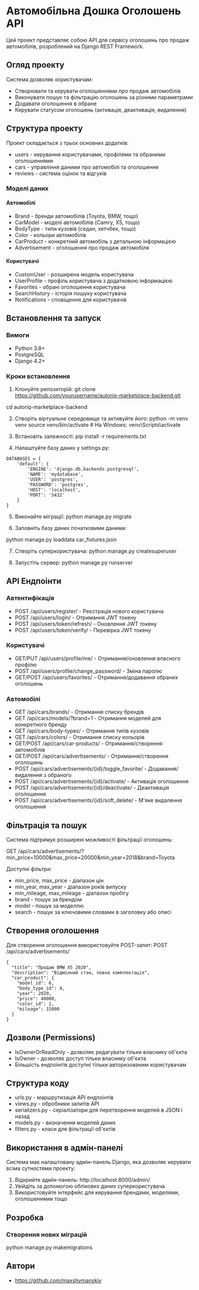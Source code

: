 # Автомобільна Дошка Оголошень API

Цей проект представляє собою API для сервісу оголошень про продаж автомобілів, розроблений на Django REST Framework.

## Огляд проекту

Система дозволяє користувачам:
- Створювати та керувати оголошеннями про продаж автомобілів
- Виконувати пошук та фільтрацію оголошень за різними параметрами
- Додавати оголошення в обране
- Керувати статусом оголошень (активація, деактивація, видалення)

## Структура проекту

Проект складається з трьох основних додатків:
- users - керування користувачами, профілями та обраними оголошеннями
- cars - управління даними про автомобілі та оголошення
- reviews - система оцінок та відгуків

### Моделі даних

#### Автомобілі
- Brand - бренди автомобілів (Toyota, BMW, тощо)
- CarModel - моделі автомобілів (Camry, X5, тощо)
- BodyType - типи кузовів (седан, хетчбек, тощо)
- Color - кольори автомобілів
- CarProduct - конкретний автомобіль з детальною інформацією
- Advertisement - оголошення про продаж автомобіля

#### Користувачі
- CustomUser - розширена модель користувача
- UserProfile - профіль користувача з додатковою інформацією
- Favorites - обрані оголошення користувача
- SearchHistory - історія пошуку користувача
- Notifications - сповіщення для користувачів

## Встановлення та запуск

### Вимоги
- Python 3.8+
- PostgreSQL
- Django 4.2+

### Кроки встановлення

1. Клонуйте репозиторій:
git clone https://github.com/yourusername/autoriq-marketplace-backend.git

cd autoriq-marketplace-backend

2. Створіть віртуальне середовище та активуйте його:
python -m venv venv
source venv/bin/activate  # На Windows: venv\Scripts\activate

3. Встановіть залежності:
pip install -r requirements.txt

4. Налаштуйте базу даних у settings.py:
```
DATABASES = {
    'default': {
        'ENGINE': 'django.db.backends.postgresql',
        'NAME': 'mydatabase',
        'USER': 'postgres',
        'PASSWORD': 'postgres',
        'HOST': 'localhost',
        'PORT': '5432'
    }
}
```

5. Виконайте міграції:
python manage.py migrate

6. Заповніть базу даних початковими даними:

python manage.py loaddata car_fixtures.json

7. Створіть суперкористувача:
python manage.py createsuperuser

8. Запустіть сервер:
python manage.py runserver

## API Ендпоінти

### Автентифікація

- POST /api/users/register/ - Реєстрація нового користувача
- POST /api/users/login/ - Отримання JWT токену
- POST /api/users/token/refresh/ - Оновлення JWT токену
- POST /api/users/token/verify/ - Перевірка JWT токену

### Користувачі

- GET/PUT /api/users/profile/me/ - Отримання/оновлення власного профілю
- POST /api/users/profile/change_password/ - Зміна паролю
- GET/POST /api/users/favorites/ - Отримання/додавання обраних оголошень

### Автомобілі

- GET /api/cars/brands/ - Отримання списку брендів
- GET /api/cars/models/?brand=1 - Отримання моделей для конкретного бренду
- GET /api/cars/body-types/ - Отримання типів кузовів
- GET /api/cars/colors/ - Отримання списку кольорів
- GET/POST /api/cars/car-products/ - Отримання/створення автомобілів
- GET/POST /api/cars/advertisements/ - Отримання/створення оголошень
- POST /api/cars/advertisements/{id}/toggle_favorite/ - Додавання/видалення з обраного
- POST /api/cars/advertisements/{id}/activate/ - Активація оголошення
- POST /api/cars/advertisements/{id}/deactivate/ - Деактивація оголошення
- POST /api/cars/advertisements/{id}/soft_delete/ - М'яке видалення оголошення

## Фільтрація та пошук

Система підтримує розширені можливості фільтрації оголошень:

GET /api/cars/advertisements/?min_price=10000&max_price=20000&min_year=2018&brand=Toyota

Доступні фільтри:
- min_price, max_price - діапазон цін
- min_year, max_year - діапазон років випуску
- min_mileage, max_mileage - діапазон пробігу
- brand - пошук за брендом
- model - пошук за моделлю
- search - пошук за ключовими словами в заголовку або описі

## Створення оголошення

Для створення оголошення використовуйте POST-запит:
POST /api/cars/advertisements/
```
{
  "title": "Продаю BMW X5 2020",
  "description": "Відмінний стан, повна комплектація",
  "car_product": {
    "model_id": 6,
    "body_type_id": 4,
    "year": 2020,
    "price": 40000,
    "color_id": 1,
    "mileage": 15000
  }
}
```
## Дозволи (Permissions)

- IsOwnerOrReadOnly - дозволяє редагувати тільки власнику об'єкта
- IsOwner - дозволяє доступ тільки власнику об'єкта
- Більшість ендпоінтів доступні тільки авторизованим користувачам

## Структура коду

- urls.py - маршрутизація API ендпоінтів
- views.py - обробники запитів API
- serializers.py - серіалізатори для перетворення моделей в JSON і назад
- models.py - визначення моделей даних
- filters.py - класи для фільтрації об'єктів

## Використання в адмін-панелі

Система має налаштовану адмін-панель Django, яка дозволяє керувати всіма сутностями проекту:

1. Відкрийте адмін-панель: http://localhost:8000/admin/
2. Увійдіть за допомогою облікових даних суперкористувача
3. Використовуйте інтерфейс для керування брендами, моделями, оголошеннями тощо

## Розробка

<!-- ### Запуск тестів
python manage.py test -->

### Створення нових міграцій
python manage.py makemigrations

## Автори

- https://github.com/maxshymanskiy 
